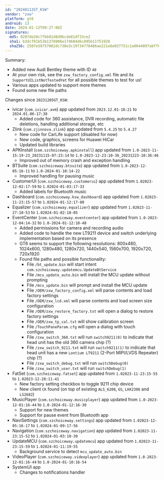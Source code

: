 ```yaml
---
id: "20240112GT_KSW"
vendor: "zxw"
platform: gt6
android: 13
date: 2024-01-12T09:27:08Z
signatures:
  md5: 0207de20c7fbb81d8d9bcde81df33ce2
  sha1: b3dcf01b53b1378906e174604d6c895b11f51920
  sha256: 2507e59757082dc730e3c19f34778486ae221e6e037751c1a0644097abff0253
---
```

Summary:
- Added new Audi Bentley theme with ID `40`
- At your own risk, see the `zxw_factory_config.xml` file and its `SupportUIListNotTestedYet` for all possible themes to test for us!
- Various apps updated to support more themes
- Found some new file paths

Changes since `20231205GT_KSW`:
- ivicar (`com.ivicar.avm`) app updated from `2023.12.01-18:21` to `2024.01.06-17:38`
    - Added code for 360 assistance, DVR recording, automatic file deletions, handling additional storage, etc
- Zlink (`com.zjinnova.zlink`) app updated from `5.4.25` to `5.4.27`
    - New code for CarLife support (disabled for now)
    - New code, graphics, screens for Huawei HiCar
    - Updated build libraries
- APKInstall (`com.szchoiceway.apkinstall`) app updated from `1.0-2023-11-15:19-23_20231115-07:23:14` to `1.0-2023-12-23:10-36_20231223-10:36:46`
    - Improved out of memory crash and exception handling
- BTSuite (`com.szchoiceway.btsuite`) app updated from `1.0-2023-12-05:16-11` to `1.0-2024-01-10:14-22`
    - Improved handling for pausing music
- CustomerUI (`com.szchoiceway.customerui`) app updated from `1.02023-12-02:17-59` to `1.02024-01-03:17-33`
    - Added labels for Bluetooth music
- Dashboard (`com.szchoiceway.ksw_dashboard`) app updated from `1.02023-11-23:15-57` to `1.02024-01-12:17-00`
- Equalizer (`com.szchoiceway.equalizer`) app updated from `1.02023-11-27:10-53` to `1.02024-01-02:18-05`
- EventCenter (`com.szchoiceway.eventcenter`) app updated from `1.0-2023-12-04:14-32` to `1.0-2024-01-12:10-48`
    - Added permissions for camera and recording audio
    - Added code to handle the new LT9211 device and switch underlying implementation based on its presence
    - GT6 seems to support the following resolutions: 800x480, 1024x600, 1280x480, 1280x720, 1440x540, 1560x700, 1920x720, 720x1920
    - Found file paths and possible functionality:
        - File `/bt_update.bin` will start intent `com.szchoiceway.updatemcu.UpdateBtService`
        - File `/mcu_update_auto.bin` will install the MCU update without prompting
        - File `/mcu_update.bin` will prompt and install the MCU update
        - File `/OEM/zxw_factory_config.xml` will parse contents and load factory settings
        - File `/OEM/zxw_lcd.xml` will parse contents and load screen size configuration
        - File `/OEM/zxw_restore_factory.txt` will open a dialog to restore factory settings
        - File `/OEM/zxw_tp_cal.txt` will show calibration screen
        - File `/TouchPaneParam.cfg` will open a dialog with touch configuration
        - File `/zxw_switch_360.txt` will run `switch9211(0)` to indicate that head unit has the old 360 camera chip (?)
        - File `/zxw_switch_9211.txt` will run `switch9211(1)` to indicate that head unit has a new `Lontium LT9211` (2-Port MIPI/LVDS Repeater) chip (?)
        - File `/zxw_switch_debug.txt` will run `switchDebug(0)`
        - File `/zxw_switch_user.txt` will run `switchDebug(1)`
- FatSet (`com.szchoiceway.fatset`) app updated from `1.02023-11-23:15-55` to `1.02023-12-28:11-41`
    - New factory setting checkbox to toggle 9211 chip device
    - New client `CK` found (on top of existing `ALS_6208`, `GS`, `LHX2306` and `LS2682`)
- MusicPlayer (`com.szchoiceway.musicplayer`) app updated from `1.0-2023-12-01:16-44` to `1.0-2024-01-12:16-30`
    - Support for new themes
    - Support for pause event from Bluetooth app
- NaviSettings (`com.szchoiceway.settings`) app updated from `1.02023-12-05:16-17` to `1.02024-01-09:17-56`
- Navigation (`com.szchoiceway.navigation`) app updated from `1.02023-11-23:15-52` to `1.02024-01-03:10-30`
- UpdateMCU (`com.szchoiceway.updatemcu`) app updated from `1.02023-11-23:15-59` to `1.02024-01-11:19-55`
    - Background service to detect `mcu_update_auto.bin`
- VideoPlayer (`com.szchoiceway.videoplayer`) app updated from `1.0-2023-12-01:16-44` to `1.0-2024-01-10:16-54`
- SystemUI app
    - Changes to notifications handler